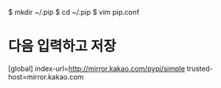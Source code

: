 $ mkdir ~/.pip
$ cd ~/.pip
$ vim pip.conf

# 다음 입력하고 저장
[global]
index-url=http://mirror.kakao.com/pypi/simple
trusted-host=mirror.kakao.com